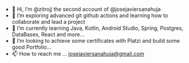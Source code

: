 - 👋 Hi, I’m @zitrojj the second account of @josejaviersanahuja
- 👀 I’m exploring advanced git github actions and learning how to collaborate and lead a project
- 🌱 I’m currently learning Java, Kotlin, Android Studio, Spring, Postgres, DataBases, React and more...
- 💞️ I’m looking to achieve some certificates with Platzi and build some good Portfolio...
- 📫 How to reach me ... josejaviersanahuja@gmail.com

<!---
zitrojj/zitrojj is a ✨ special ✨ repository because its `README.md` (this file) appears on your GitHub profile.
You can click the Preview link to take a look at your changes.
--->
